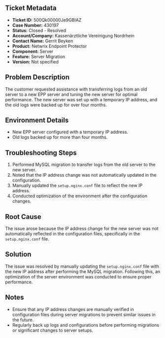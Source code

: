 ## Ticket Metadata
- **Ticket ID:** 500Qk00000Je9GBIAZ
- **Case Number:** 430197
- **Status:** Closed - Resolved
- **Account/Company:** Kassenärztliche Vereinigung Nordrhein
- **Contact Name:** Gerrit Beyken
- **Product:** Netwrix Endpoint Protector
- **Component:** Server
- **Feature:** Server Migration
- **Version:** Not specified

## Problem Description
The customer requested assistance with transferring logs from an old server to a new EPP server and tuning the new server for optimal performance. The new server was set up with a temporary IP address, and the old logs were backed up for over four months.

## Environment Details
- New EPP server configured with a temporary IP address.
- Old logs backed up for more than four months.

## Troubleshooting Steps
1. Performed MySQL migration to transfer logs from the old server to the new server.
2. Noted that the IP address change was not automatically updated in the configuration.
3. Manually updated the `setup.nginx.conf` file to reflect the new IP address.
4. Conducted optimization of the environment after the configuration changes.

## Root Cause
The issue arose because the IP address change for the new server was not automatically reflected in the configuration files, specifically in the `setup.nginx.conf` file.

## Solution
The issue was resolved by manually updating the `setup.nginx.conf` file with the new IP address after performing the MySQL migration. Following this, an optimization of the server environment was conducted to ensure proper performance.

## Notes
- Ensure that any IP address changes are manually verified in configuration files during server migrations to prevent similar issues in the future.
- Regularly back up logs and configurations before performing migrations or significant changes to server setups.
